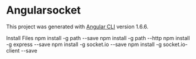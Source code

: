 # Angularsocket

This project was generated with [Angular CLI](https://github.com/angular/angular-cli) version 1.6.6.

Install Files
npm install -g path --save
npm install -g path --http
npm install -g express --save
npm install -g socket.io --save
npm install -g socket.io-client --save


